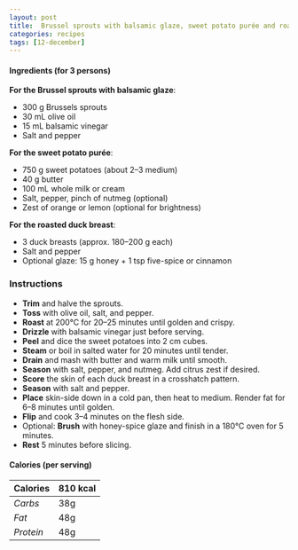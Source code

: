 ```yaml
---
layout: post
title:  Brussel sprouts with balsamic glaze, sweet potato purée and roasted duck breast
categories: recipes
tags: [12-december]
---
```


#### Ingredients (for 3 persons)

**For the Brussel sprouts with balsamic glaze**:
- 300 g Brussels sprouts
- 30 mL olive oil
- 15 mL balsamic vinegar
- Salt and pepper

**For the sweet potato purée**:
- 750 g sweet potatoes (about 2–3 medium)
- 40 g butter
- 100 mL whole milk or cream
- Salt, pepper, pinch of nutmeg (optional)
- Zest of orange or lemon (optional for brightness)

**For the roasted duck breast**:
- 3 duck breasts (approx. 180–200 g each)
- Salt and pepper
- Optional glaze: 15 g honey + 1 tsp five-spice or cinnamon

### Instructions

- **Trim** and halve the sprouts.
- **Toss** with olive oil, salt, and pepper.
- **Roast** at 200°C for 20–25 minutes until golden and crispy.
- **Drizzle** with balsamic vinegar just before serving.
- **Peel** and dice the sweet potatoes into 2 cm cubes.
- **Steam** or boil in salted water for 20 minutes until tender.
- **Drain** and mash with butter and warm milk until smooth.
- **Season** with salt, pepper, and nutmeg. Add citrus zest if desired.
- **Score** the skin of each duck breast in a crosshatch pattern.
- **Season** with salt and pepper.
- **Place** skin-side down in a cold pan, then heat to medium. Render fat for 6–8 minutes until golden.
- **Flip** and cook 3–4 minutes on the flesh side.
- Optional: **Brush** with honey-spice glaze and finish in a 180°C oven for 5 minutes.
- **Rest** 5 minutes before slicing.

#### Calories (per serving)

| **Calories** | 810 kcal |
| ----------- | ----------- |
| *Carbs* | 38g |
| *Fat* | 48g |
| *Protein* | 48g |